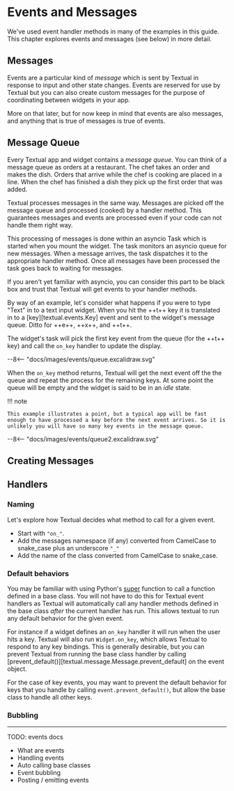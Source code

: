 # Events and Messages

We've used event handler methods in many of the examples in this guide. This chapter explores events and messages (see below) in more detail.

## Messages

Events are a particular kind of *message* which is sent by Textual in response to input and other state changes. Events are reserved for use by Textual but you can also create custom messages for the purpose of coordinating between widgets in your app.

More on that later, but for now keep in mind that events are also messages, and anything that is true of messages is true of events.

## Message Queue

Every Textual app and widget contains a *message queue*. You can think of a message queue as orders at a restaurant. The chef takes an order and makes the dish. Orders that arrive while the chef is cooking are placed in a line. When the chef has finished a dish they pick up the first order that was added.

Textual processes messages in the same way. Messages are picked off the message queue and processed (cooked) by a handler method. This guarantees messages and events are processed even if your code can not handle them right way. 

This processing of messages is done within an asyncio Task which is started when you mount the widget. The task monitors an asyncio queue for new messages. When a message arrives, the task dispatches it to the appropriate handler method. Once all messages have been processed the task goes back to waiting for messages.

If you aren't yet familiar with asyncio, you can consider this part to be black box and trust that Textual will get events to your handler methods.

By way of an example, let's consider what happens if you were to type "Text" in to a text input widget. When you hit the ++t++ key it is translated in to a [key][textual.events.Key] event and sent to the widget's message queue. Ditto for ++e++, ++x++, and ++t++. 

The widget's task will pick the first key event from the queue (for the ++t++ key) and call the `on_key` handler to update the display.

<div class="excalidraw">
--8<-- "docs/images/events/queue.excalidraw.svg"
</div>

When the `on_key` method returns, Textual will get the next event off the the queue and repeat the process for the remaining keys. At some point the queue will be empty and the widget is said to be in an *idle* state.

!!! note

    This example illustrates a point, but a typical app will be fast enough to have processed a key before the next event arrives. So it is unlikely you will have so many key events in the message queue.

<div class="excalidraw">
--8<-- "docs/images/events/queue2.excalidraw.svg"
</div>

## Creating Messages

## Handlers


### Naming

Let's explore how Textual decides what method to call for a given event.

- Start with `"on_"`.
- Add the messages namespace (if any) converted from CamelCase to snake_case plus an underscore `"_"`
- Add the name of the class converted from CamelCase to snake_case.

### Default behaviors

You may be familiar with using Python's [super](https://docs.python.org/3/library/functions.html#super) function to call a function defined in a base class. You will not have to do this for Textual event handlers as Textual will automatically call any handler methods defined in the base class *after* the current handler has run. This allows textual to run any default behavior for the given event.

For instance if a widget defines an `on_key` handler it will run when the user hits a key. Textual will also run `Widget.on_key`, which allows Textual to respond to any key bindings. This is generally desirable, but you can prevent Textual from running the base class handler by calling [prevent_default()][textual.message.Message.prevent_default] on the event object.

For the case of key events, you may want to prevent the default behavior for keys that you handle by calling `event.prevent_default()`, but allow the base class to handle all other keys.

### Bubbling




<hr> 
TODO: events docs

- What are events
- Handling events
- Auto calling base classes
- Event bubbling
- Posting / emitting events
